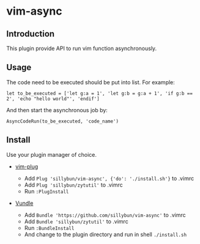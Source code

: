 # vim-async

## Introduction

This plugin provide API to run vim function asynchronously.

## Usage

The code need to be executed should be put into list. For example:

```
let to_be_executed = ['let g:a = 1', 'let g:b = g:a + 1', 'if g:b == 2', 'echo "hello world"', 'endif']
```

And then start the asynchronous job by:

```
AsyncCodeRun(to_be_executed, 'code_name')
```

## Install

Use your plugin manager of choice.

- [vim-plug](https://github.com/junegunn/vim-plug)
  - Add `Plug 'sillybun/vim-async', {'do': './install.sh'}` to .vimrc
  - Add `Plug 'sillybun/zytutil'` to .vimrc
  - Run `:PlugInstall`

- [Vundle](https://github.com/gmarik/vundle)
  - Add `Bundle 'https://github.com/sillybun/vim-async'` to .vimrc
  - Add `Bundle 'sillybun/zytutil'` to .vimrc
  - Run `:BundleInstall`
  - And change to the plugin directory and run in shell `./install.sh`
